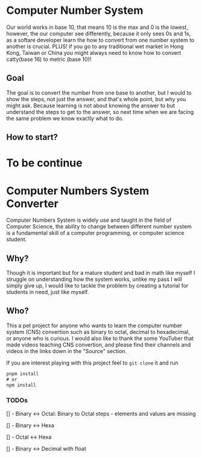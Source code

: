 # Computer Number System

Our world works in base 10, that means 10 is the max and 0 is the lowest,
however, the our computer see differently, because it only sees 0s and 1s, as a softare developer learn the how to convert from one number system to another is crucial.
PLUS! if you go to any traditional wet market in Hong Kong, Taiwan or China you might always need to know how to convert catty(base 16) to metric (base 10)!

## Goal

The goal is to convert the number from one base to another, but I would to show the steps, not just the answer, and that's whole point, but why you might ask.
Because learning is not about knowing the answer to but understand the steps to get to the answer, so next time when we are facing the same problem we know exactly what to do.

## How to start?

To be continue
=======

# Computer Numbers System Converter

Computer Numbers System is widely use and taught in the field of Computer Science,
the ability to change between different number system is a fundamental skill of a computer programming,
or computer science student.

## Why?

Though it is important but for a mature student and bad in math like myself I struggle on understanding how the system works,
unlike my pass I will simply give up, I would like to tackle the problem by creating a tutorial for students in need, just like myself.

## Who?

This a pet project for anyone who wants to learn the computer number system (CNS) convertion such as binary to octal, decimal to hexadecimal, or anyone who is curious. I would also like to thank the some YouTuber that made videos teaching CNS convertion, and please find their channels and videos in the links down in the "Source" section.

If you are interest playing with this project feel to `git clone` it and run

```javascript
pnpm install
# or
npm install
```

### TODOs

[] - Binary <-> Octal: Binary to Octal steps - elements and values are missing

[] - Binary <-> Hexa

[] - Octal <-> Hexa

[] - Binary <-> Decimal with float
